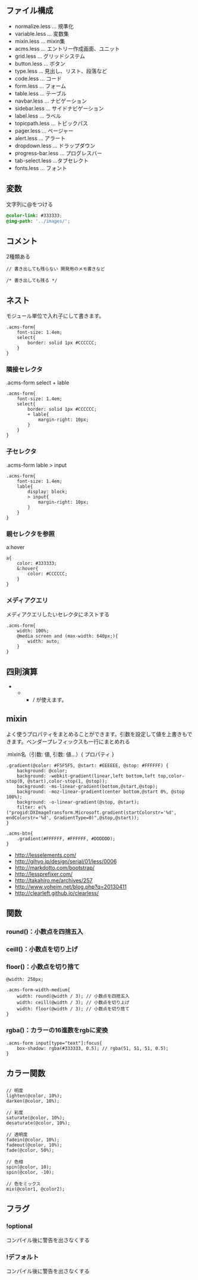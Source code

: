 ファイル構成
------

* normalize.less ... 規準化
* variable.less ... 変数集
* mixin.less ... mixin集
* acms.less ... エントリー作成画面、ユニット
* grid.less ... グリッドシステム
* button.less ... ボタン
* type.less ... 見出し、リスト、段落など
* code.less ... コード
* form.less ... フォーム
* table.less ... テーブル
* navbar.less ... ナビゲーション
* sidebar.less ... サイドナビゲーション
* label.less ... ラベル
* topicpath.less ... トピックパス
* pager.less ... ページャー
* alert.less ... アラート
* dropdown.less ... ドラップダウン
* progress-bar.less ... プログレスバー
* tab-select.less ...タブセレクト
* fonts.less ... フォント

変数
--

文字列に@をつける

```css
@color-link: #333333;
@img-path: '../images/';
```

コメント
----

2種類ある

```
// 書き出しても残らない 開発用のメモ書きなど

/* 書き出しても残る */
```

ネスト
---

モジュール単位で入れ子にして書きます。

```
.acms-form{
	font-size: 1.4em;
	select{
		border: solid 1px #CCCCCC;
	}
}
```

### 隣接セレクタ

.acms-form select + lable

```
.acms-form{
	font-size: 1.4em;
	select{
		border: solid 1px #CCCCCC;
		+ lable{
			margin-right: 10px;
		}
	}
}
```

### 子セレクタ

.acms-form lable > input

```
.acms-form{
	font-size: 1.4em;
	lable{
		display: block;
		> input{
			margin-right: 10px;
		}
	}
}
```

### 親セレクタを参照

a:hover

```
a{
	color: #333333;
	&:hover{
		color: #CCCCCC;
	}
}
```

### メディアクエリ

メディアクエリしたいセレクタにネストする

```
.acms-form{
	width: 100%;
	@media screen and (max-width: 640px;){
		width: auto;
	}
}
```

四則演算
----

+ - * / が使えます。

mixin
-----

よく使うプロパティをまとめることができます。引数を設定して値を上書きもできます。ベンダープレフィックスも一行にまとめれる

.mixin名（引数: 値, 引数: 値...）{ プロパティ }

```
.gradient(@color: #F5F5F5, @start: #EEEEEE, @stop: #FFFFFF) {
	background: @color;
	background: -webkit-gradient(linear,left bottom,left top,color-stop(0, @start),color-stop(1, @stop));
	background: -ms-linear-gradient(bottom,@start,@stop);
	background: -moz-linear-gradient(center bottom,@start 0%, @stop 100%);
	background: -o-linear-gradient(@stop, @start);
	filter: e(%("progid:DXImageTransform.Microsoft.gradient(startColorstr='%d', endColorstr='%d', GradientType=0)",@stop,@start));
}

.acms-btn{
	.gradient(#FFFFFF, #FFFFFF, #DDDDDD);
}
```

* http://lesselements.com/
* http://gihyo.jp/design/serial/01/less/0006
* http://markdotto.com/bootstrap/
* http://lessprefixer.com/
* http://takahiro.me/archives/257
* http://www.yoheim.net/blog.php?q=20130411
* http://clearleft.github.io/clearless/


関数
--

### round()：小数点を四捨五入

### ceill()：小数点を切り上げ

### floor()：小数点を切り捨て

```
@width: 250px;

.acms-form-width-medium{
	width: round(@width / 3); // 小数点を四捨五入
	width: ceill(@width / 3); // 小数点を切り上げ
	width: floor(@width / 3); // 小数点を切り捨て
}
```

### rgba()：カラーの16進数をrgbに変換

```
.acms-form input[type="text"]:focus{
	box-shadow: rgba(#333333, 0.5); // rgba(51, 51, 51, 0.5);
}
```

カラー関数
-----

### 
```
// 明度
lighten(@color, 10%);
darken(@color, 10%);

// 彩度
saturate(@color, 10%);
desaturate(@color, 10%);

// 透明度
fadein(@color, 10%);
fadeout(@color, 10%);
fade(@color, 50%);

// 色相
spin(@color, 10);
spin(@color, -10);

// 色をミックス
mix(@color1, @color2);
```

フラグ
---

### !optional

コンパイル後に警告を出さなくする

### !デフォルト

コンパイル後に警告を出さなくする